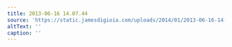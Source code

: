 ```yaml
---
title: 2013-06-16 14.07.44
source: 'https://static.jamesdigioia.com/uploads/2014/01/2013-06-16-14-07-44-scaled.jpg'
altText: ''
caption: ''
---
```


